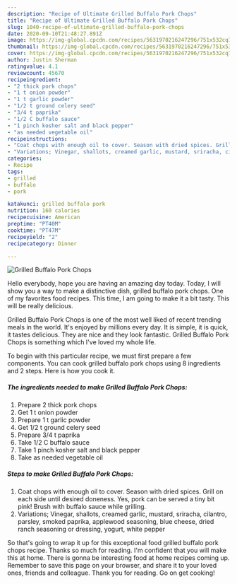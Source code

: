 ```yaml
---
description: "Recipe of Ultimate Grilled Buffalo Pork Chops"
title: "Recipe of Ultimate Grilled Buffalo Pork Chops"
slug: 1040-recipe-of-ultimate-grilled-buffalo-pork-chops
date: 2020-09-10T21:48:27.891Z
image: https://img-global.cpcdn.com/recipes/5631970216247296/751x532cq70/grilled-buffalo-pork-chops-recipe-main-photo.jpg
thumbnail: https://img-global.cpcdn.com/recipes/5631970216247296/751x532cq70/grilled-buffalo-pork-chops-recipe-main-photo.jpg
cover: https://img-global.cpcdn.com/recipes/5631970216247296/751x532cq70/grilled-buffalo-pork-chops-recipe-main-photo.jpg
author: Justin Sherman
ratingvalue: 4.1
reviewcount: 45670
recipeingredient:
- "2 thick pork chops"
- "1 t onion powder"
- "1 t garlic powder"
- "1/2 t ground celery seed"
- "3/4 t paprika"
- "1/2 C buffalo sauce"
- "1 pinch kosher salt and black pepper"
- "as needed vegetable oil"
recipeinstructions:
- "Coat chops with enough oil to cover. Season with dried spices. Grill on each side until desired doneness. Yes, pork can be served a tiny bit pink! Brush with buffalo sauce while grilling."
- "Variations; Vinegar, shallots, creamed garlic, mustard, sriracha, cilantro, parsley, smoked paprika, applewood seasoning, blue cheese, dried ranch seasoning or dressing, yogurt, white pepper"
categories:
- Recipe
tags:
- grilled
- buffalo
- pork

katakunci: grilled buffalo pork 
nutrition: 160 calories
recipecuisine: American
preptime: "PT40M"
cooktime: "PT47M"
recipeyield: "2"
recipecategory: Dinner

---
```



![Grilled Buffalo Pork Chops](https://img-global.cpcdn.com/recipes/5631970216247296/751x532cq70/grilled-buffalo-pork-chops-recipe-main-photo.jpg)

Hello everybody, hope you are having an amazing day today. Today, I will show you a way to make a distinctive dish, grilled buffalo pork chops. One of my favorites food recipes. This time, I am going to make it a bit tasty. This will be really delicious.



Grilled Buffalo Pork Chops is one of the most well liked of recent trending meals in the world. It's enjoyed by millions every day. It is simple, it is quick, it tastes delicious. They are nice and they look fantastic. Grilled Buffalo Pork Chops is something which I've loved my whole life.


To begin with this particular recipe, we must first prepare a few components. You can cook grilled buffalo pork chops using 8 ingredients and 2 steps. Here is how you cook it.

<!--inarticleads1-->

##### The ingredients needed to make Grilled Buffalo Pork Chops:

1. Prepare 2 thick pork chops
1. Get 1 t onion powder
1. Prepare 1 t garlic powder
1. Get 1/2 t ground celery seed
1. Prepare 3/4 t paprika
1. Take 1/2 C buffalo sauce
1. Take 1 pinch kosher salt and black pepper
1. Take as needed vegetable oil




<!--inarticleads2-->

##### Steps to make Grilled Buffalo Pork Chops:

1. Coat chops with enough oil to cover. Season with dried spices. Grill on each side until desired doneness. Yes, pork can be served a tiny bit pink! Brush with buffalo sauce while grilling.
1. Variations; Vinegar, shallots, creamed garlic, mustard, sriracha, cilantro, parsley, smoked paprika, applewood seasoning, blue cheese, dried ranch seasoning or dressing, yogurt, white pepper




So that's going to wrap it up for this exceptional food grilled buffalo pork chops recipe. Thanks so much for reading. I'm confident that you will make this at home. There is gonna be interesting food at home recipes coming up. Remember to save this page on your browser, and share it to your loved ones, friends and colleague. Thank you for reading. Go on get cooking!
